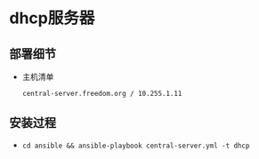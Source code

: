 # dhcp服务器


## 部署细节
- 主机清单
  ```
  central-server.freedom.org / 10.255.1.11
  ```


## 安装过程
- `cd ansible && ansible-playbook central-server.yml -t dhcp`
